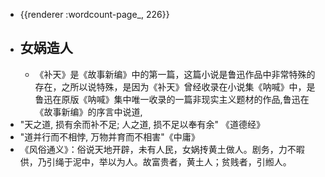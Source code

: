 - {{renderer :wordcount-page_, 226}}
- ##  女娲造人
	- 《补天》是《故事新编》中的第一篇，这篇小说是鲁迅作品中非常特殊的存在，之所以说特殊，是因为《补天》曾经收录在小说集《呐喊》中，是鲁迅在原版《呐喊》集中唯一收录的一篇非现实主义题材的作品,鲁迅在《故事新编》的序言中说道,
- "天之道, 损有余而补不足; 人之道, 损不足以奉有余" 《道德经》
- "道并行而不相悖, 万物并育而不相害"《中庸》
- 《风俗通义》：俗说天地开辟，未有人民，女娲抟黄土做人。剧务，力不暇供，乃引绳于泥中，举以为人。故富贵者，黄土人；贫贱者，引縆人。